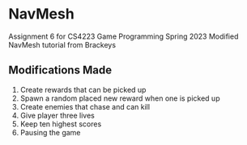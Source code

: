# NavMesh
Assignment 6 for CS4223 Game Programming Spring 2023 Modified NavMesh tutorial from Brackeys

## Modifications Made
1. Create rewards that can be picked up
2. Spawn a random placed new reward when one is picked up
3. Create enemies that chase and can kill
4. Give player three lives
5. Keep ten highest scores
6. Pausing the game
